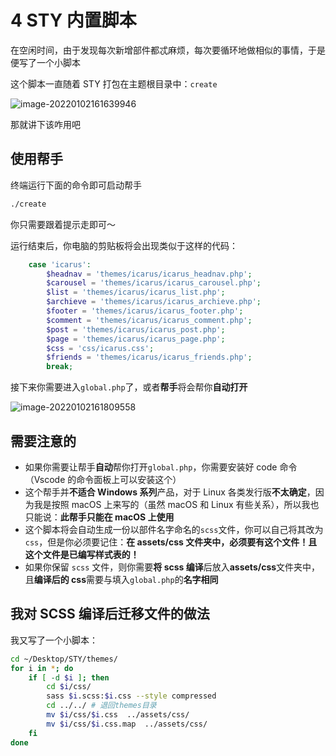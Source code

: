 # 4 STY 内置脚本

在空闲时间，由于发现每次新增部件都忒麻烦，每次要循环地做相似的事情，于是便写了一个小脚本

这个脚本一直随着 STY 打包在主题根目录中：`create`

![image-20220102161639946](https://cdn.my-api.cn/user/w/asset-pic-gitee/20220102161645.png)

那就讲下该咋用吧

## 使用帮手

终端运行下面的命令即可启动帮手

```bash
./create
```

你只需要跟着提示走即可～

运行结束后，你电脑的剪贴板将会出现类似于这样的代码：

```php
    case 'icarus':
        $headnav = 'themes/icarus/icarus_headnav.php';
        $carousel = 'themes/icarus/icarus_carousel.php';
        $list = 'themes/icarus/icarus_list.php';
        $archieve = 'themes/icarus/icarus_archieve.php';
        $footer = 'themes/icarus/icarus_footer.php';
        $comment = 'themes/icarus/icarus_comment.php';
        $post = 'themes/icarus/icarus_post.php';
        $page = 'themes/icarus/icarus_page.php';
        $css = 'css/icarus.css';
        $friends = 'themes/icarus/icarus_friends.php';
        break;
```

接下来你需要进入`global.php`了，或者**帮手**将会帮你**自动打开**

![image-20220102161809558](https://cdn.my-api.cn/user/w/asset-pic-gitee/20220102161809.png)

## 需要注意的

- 如果你需要让帮手**自动**帮你打开`global.php`，你需要安装好 code 命令（Vscode 的命令面板上可以安装这个）
- 这个帮手并**不适合 Windows 系列**产品，对于 Linux 各类发行版**不太确定**，因为我是按照 macOS 上来写的（虽然 macOS 和 Linux 有些关系），所以我也只能说：**此帮手只能在 macOS 上使用**
- 这个脚本将会自动生成一份以部件名字命名的`scss`文件，你可以自己将其改为`css`，但是你必须要记住：**在 assets/css 文件夹中，必须要有这个文件！且这个文件是已编写样式表的！**
- 如果你保留 `scss` 文件，则你需要**将 scss 编译**后放入**assets/css**文件夹中，且**编译后的 css**需要与填入`global.php`的**名字相同**

## 我对 SCSS 编译后迁移文件的做法

我又写了一个小脚本：

```zsh
cd ~/Desktop/STY/themes/
for i in *; do
    if [ -d $i ]; then
        cd $i/css/
        sass $i.scss:$i.css --style compressed
        cd ../../ # 退回themes目录
        mv $i/css/$i.css  ../assets/css/
        mv $i/css/$i.css.map  ../assets/css/
    fi
done

```
